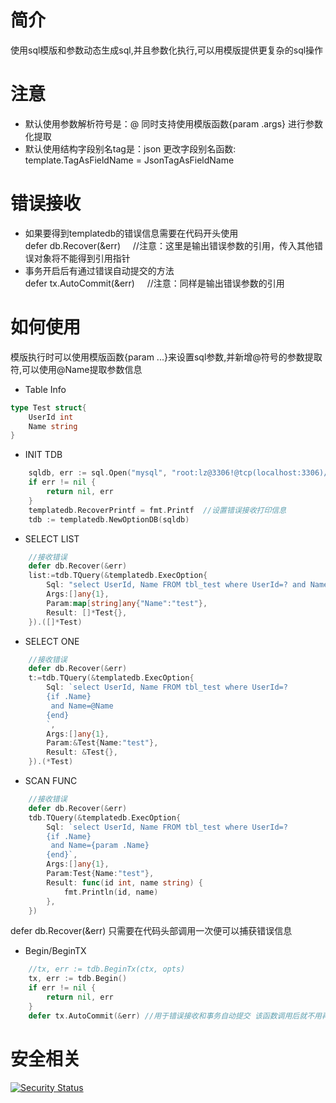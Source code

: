 # 简介
使用sql模版和参数动态生成sql,并且参数化执行,可以用模版提供更复杂的sql操作

# 注意
* 默认使用参数解析符号是：@ 同时支持使用模版函数{param .args} 进行参数化提取
* 默认使用结构字段别名tag是：json
更改字段别名函数: template.TagAsFieldName = JsonTagAsFieldName

# 错误接收
* 如果要得到templatedb的错误信息需要在代码开头使用  
defer db.Recover(&err)  $~~~~$//注意：这里是输出错误参数的引用，传入其他错误对象将不能得到引用指针
* 事务开启后有通过错误自动提交的方法  
defer tx.AutoCommit(&err) $~~~~$//注意：同样是输出错误参数的引用



# 如何使用
模版执行时可以使用模版函数{param ...}来设置sql参数,并新增@符号的参数提取符,可以使用@Name提取参数信息
* Table Info
```go
type Test struct{
    UserId int
    Name string
}
```
* INIT TDB
```go
	sqldb, err := sql.Open("mysql", "root:lz@3306!@tcp(localhost:3306)/lz_tour?charset=utf8mb4&parseTime=True&loc=Local&multiStatements=true")
	if err != nil {
		return nil, err
	}
	templatedb.RecoverPrintf = fmt.Printf  //设置错误接收打印信息
    tdb := templatedb.NewOptionDB(sqldb)
```
* SELECT LIST
```go
    //接收错误
    defer db.Recover(&err) 
	list:=tdb.TQuery(&templatedb.ExecOption{
		Sql: "select UserId, Name FROM tbl_test where UserId=? and Name=@Name",
        Args:[]any{1},
        Param:map[string]any{"Name":"test"},
		Result: []*Test{},
	}).([]*Test)
```
* SELECT ONE
```go
    //接收错误
    defer db.Recover(&err) 
	t:=tdb.TQuery(&templatedb.ExecOption{
		Sql: `select UserId, Name FROM tbl_test where UserId=?
        {if .Name}
         and Name=@Name
        {end}
        `,
        Args:[]any{1},
        Param:&Test{Name:"test"},
		Result: &Test{},
	}).(*Test)
```
* SCAN FUNC
```go
    //接收错误
    defer db.Recover(&err) 
	tdb.TQuery(&templatedb.ExecOption{
		Sql: `select UserId, Name FROM tbl_test where UserId=? 
        {if .Name}
         and Name={param .Name}
        {end}`,
        Args:[]any{1},
        Param:Test{Name:"test"},
		Result: func(id int, name string) {
			fmt.Println(id, name)
		},
	})
```
defer db.Recover(&err) 只需要在代码头部调用一次便可以捕获错误信息
* Begin/BeginTX
```go
    //tx, err := tdb.BeginTx(ctx, opts)
    tx, err := tdb.Begin()
	if err != nil {
		return nil, err
	}
    defer tx.AutoCommit(&err) //用于错误接收和事务自动提交 该函数调用后就不用再次调用 defer db.Recover(&err)
```

# 安全相关
[![Security Status](https://www.murphysec.com/platform3/v3/badge/1612004657648414720.svg?t=1)](https://www.murphysec.com/accept?code=decf9bb2d4c69750e880241c395edbd7&type=1&from=2&t=2)
